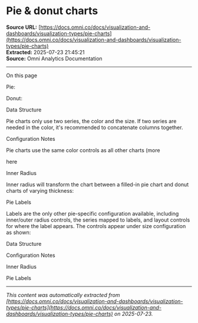 # Pie & donut charts

**Source URL:** [https://docs.omni.co/docs/visualization-and-dashboards/visualization-types/pie-charts](https://docs.omni.co/docs/visualization-and-dashboards/visualization-types/pie-charts)  
**Extracted:** 2025-07-23 21:45:21  
**Source:** Omni Analytics Documentation

---

On this page

Pie:

Donut:

Data Structure

Pie charts only use two series, the color and the size.  If two series are needed in the color, it's recommended to concatenate columns together.

Configuration Notes

Pie charts use the same color controls as all other charts (more

here

Inner Radius

Inner radius will transform the chart between a filled-in pie chart and donut charts of varying thickness:

Pie Labels

Labels are the only other pie-specific configuration available, including inner/outer radius controls, the series mapped to labels, and layout controls for where the label appears.  The controls appear under size configuration as shown:

Data Structure

Configuration Notes

Inner Radius

Pie Labels

---

*This content was automatically extracted from [https://docs.omni.co/docs/visualization-and-dashboards/visualization-types/pie-charts](https://docs.omni.co/docs/visualization-and-dashboards/visualization-types/pie-charts) on 2025-07-23.*
